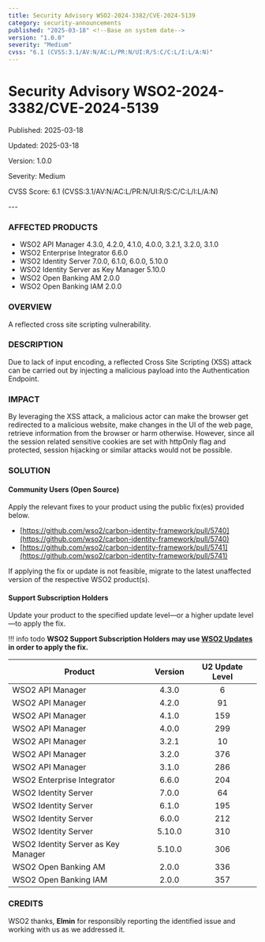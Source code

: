 ```yaml
---
title: Security Advisory WSO2-2024-3382/CVE-2024-5139
category: security-announcements
published: "2025-03-18" <!--Base on system date-->
version: "1.0.0"
severity: "Medium"
cvss: "6.1 (CVSS:3.1/AV:N/AC:L/PR:N/UI:R/S:C/C:L/I:L/A:N)"
---
```


# Security Advisory WSO2-2024-3382/CVE-2024-5139

<p class="doc-info">Published: 2025-03-18</p> <!--Base on system date-->
<p class="doc-info">Updated: 2025-03-18</p>
<p class="doc-info">Version: 1.0.0</p>
<p class="doc-info">Severity: Medium</p>
<p class="doc-info">CVSS Score: 6.1 (CVSS:3.1/AV:N/AC:L/PR:N/UI:R/S:C/C:L/I:L/A:N)</p>
---

### AFFECTED PRODUCTS
* WSO2 API Manager 4.3.0, 4.2.0, 4.1.0, 4.0.0, 3.2.1, 3.2.0, 3.1.0
* WSO2 Enterprise Integrator 6.6.0
* WSO2 Identity Server 7.0.0, 6.1.0, 6.0.0, 5.10.0
* WSO2 Identity Server as Key Manager 5.10.0
* WSO2 Open Banking AM 2.0.0
* WSO2 Open Banking IAM 2.0.0


### OVERVIEW
A reflected cross site scripting vulnerability.


### DESCRIPTION
Due to lack of input encoding, a reflected Cross Site Scripting (XSS) attack can be carried out by injecting a malicious payload into the Authentication Endpoint.


### IMPACT
By leveraging the XSS attack, a malicious actor can make the browser get redirected to a malicious website, make changes in the UI of the web page, retrieve information from the browser or harm otherwise. However, since all the session related sensitive cookies are set with httpOnly flag and protected, session hijacking or similar attacks would not be possible.


### SOLUTION

#### Community Users (Open Source)
Apply the relevant fixes to your product using the public fix(es) provided below.

* [https://github.com/wso2/carbon-identity-framework/pull/5740](https://github.com/wso2/carbon-identity-framework/pull/5740)
* [https://github.com/wso2/carbon-identity-framework/pull/5741](https://github.com/wso2/carbon-identity-framework/pull/5741)

If applying the fix or update is not feasible, migrate to the latest unaffected version of the respective WSO2 product(s).


#### Support Subscription Holders

Update your product to the specified update level—or a higher update level—to apply the fix.

!!! info todo
    **WSO2 Support Subscription Holders may use [WSO2 Updates](https://wso2.com/updates/) in order to apply the fix.**

| Product                             | Version | U2 Update Level |
| ----------------------------------- | :-----: | :-------------: |
| WSO2 API Manager                    |  4.3.0  |        6        |
| WSO2 API Manager                    |  4.2.0  |       91        |
| WSO2 API Manager                    |  4.1.0  |       159       |
| WSO2 API Manager                    |  4.0.0  |       299       |
| WSO2 API Manager                    |  3.2.1  |       10        |
| WSO2 API Manager                    |  3.2.0  |       376       |
| WSO2 API Manager                    |  3.1.0  |       286       |
| WSO2 Enterprise Integrator          |  6.6.0  |       204       |
| WSO2 Identity Server                |  7.0.0  |       64        |
| WSO2 Identity Server                |  6.1.0  |       195       |
| WSO2 Identity Server                |  6.0.0  |       212       |
| WSO2 Identity Server                | 5.10.0  |       310       |
| WSO2 Identity Server as Key Manager | 5.10.0  |       306       |
| WSO2 Open Banking AM                |  2.0.0  |       336       |
| WSO2 Open Banking IAM               |  2.0.0  |       357       |


### CREDITS
WSO2 thanks, **Elmin** for responsibly reporting the identified issue and working with us as we addressed it.